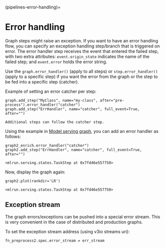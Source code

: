 (pipelines-error-handling)=
# Error handling
   
Graph steps might raise an exception. If you want to have an error handling flow, you can specify an exception handling 
step/branch that is triggered on error. The error handler step receives the event that entered the failed step, 
with two extra attributes: `event.origin_state` indicates the name of the failed step; and `event.error` holds the error string.

Use the `graph.error_handler()` (apply to all steps) or `step.error_handler()` (apply to a specific step) 
if you want the error from the graph or the step to be fed into a specific step (catcher).

Example of setting an error catcher per step:
```
graph.add_step("MyClass", name="my-class", after="pre-process").error_handler("catcher")
graph.add_step("ErrHandler", name="catcher", full_event=True, after="")
```
```{admonition} Note
Additional steps can follow the catcher step.
```
Using the example in [Model serving graph](./model-serving-get-started.html#flow), you can add an error handler as follows:
```
graph2_enrich.error_handler("catcher")
graph2.add_step("ErrHandler", name="catcher", full_event=True, after="")
```
```
<mlrun.serving.states.TaskStep at 0x7fd46e557750>
```

Now, display the graph again:
```
graph2.plot(rankdir='LR')
```
```
<mlrun.serving.states.TaskStep at 0x7fd46e557750>
```

## Exception stream
The graph errors/exceptions can be pushed into a special error stream. This is very convenient in the case of 
distributed and production graphs.

To set the exception stream address (using v3io streams uri):
```
fn_preprocess2.spec.error_stream = err_stream
```